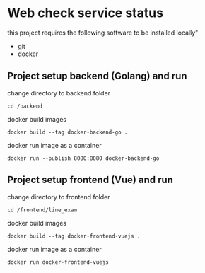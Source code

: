 # Web check service status

this project requires the following software to be installed locally"

- git
- docker

## Project setup backend (Golang) and run

change directory to backend folder
```
cd /backend
```
docker build images
```
docker build --tag docker-backend-go .
```
docker run image as a container
```
docker run --publish 8080:8080 docker-backend-go
```

## Project setup frontend (Vue) and run

change directory to frontend folder
```
cd /frontend/line_exam
```
docker build images
```
docker build --tag docker-frontend-vuejs .
```
docker run image as a container
```
docker run docker-frontend-vuejs
```
